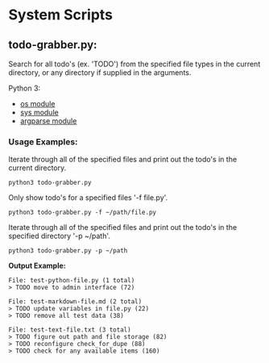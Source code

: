 # System Scripts

## todo-grabber.py:

Search for all todo's (ex. 'TODO') from the specified file types in the current directory, or any directory if supplied in the arguments.

Python 3:  
- [os module](https://docs.python.org/3/library/os.html)
- [sys module](https://docs.python.org/3/library/sys.html)
- [argparse module](https://docs.python.org/3/library/argparse.html)

### Usage Examples:

Iterate through all of the specified files and print out the todo's in the current directory.

    python3 todo-grabber.py

Only show todo's for a specified files '-f file.py'.

    python3 todo-grabber.py -f ~/path/file.py
    
Iterate through all of the specified files and print out the todo's in the specified directory '-p ~/path'.

    python3 todo-grabber.py -p ~/path


**Output Example:**

    File: test-python-file.py (1 total)
    > TODO move to admin interface (72)

    File: test-markdown-file.md (2 total)
    > TODO update variables in file.py (22)
    > TODO remove all test data (38)

    File: test-text-file.txt (3 total)
    > TODO figure out path and file storage (82)
    > TODO reconfigure check_for_dupe (88)
    > TODO check for any available items (160)

